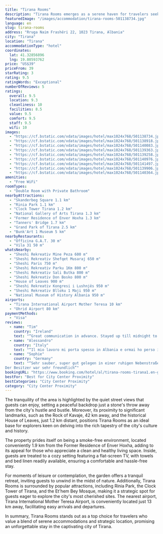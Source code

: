 ```yaml
---
title: "Tirana Rooms"
description: "Tirana Rooms emerges as a serene haven for travelers seeking the perfect blend of comfort and convenience in the heart of Tirana."
featuredImage: "/images/accommodation/tirana-rooms-501138734.jpg"
language: en
slug: tirana-rooms
address: "Rruga Naim Frashëri 22, 1023 Tirana, Albania"
city: "Tirana"
location: "Tirana"
accommodationType: "hotel"
coordinates:
  lat: 41.32856896
  lng: 19.80593762
price: "US$39"
priceFrom: 39
starRating: 3
rating: 9.5
ratingWords: "Exceptional"
numberOfReviews: 5
ratings:
  overall: 9.5
  location: 9.3
  cleanliness: 10
  facilities: 8.5
  value: 9.5
  comfort: 9.5
  staff: 9.5
  wifi: 10
images:
  - "https://cf.bstatic.com/xdata/images/hotel/max1024x768/501138734.jpg?k=6459dbb94425f28a8c06202111e69da65019372857fc1b08bf965114a4b3b54f&o=&hp=1"
  - "https://cf.bstatic.com/xdata/images/hotel/max1024x768/501138918.jpg?k=4fd095f3df5a35c2df1fc016d1095857ddd64a40a712071a83330244dd4f29e3&o=&hp=1"
  - "https://cf.bstatic.com/xdata/images/hotel/max1024x768/501140083.jpg?k=fbcee74a326877b98392ab7a001f8bb1924b8d9ff82088a837e912de1ec04e3b&o=&hp=1"
  - "https://cf.bstatic.com/xdata/images/hotel/max1024x768/501139363.jpg?k=9a1f02abf3625805c86c18f62115978dc7f8af25aa1a7a7111727dd4b9917efa&o=&hp=1"
  - "https://cf.bstatic.com/xdata/images/hotel/max1024x768/501139258.jpg?k=eb07d00b7b543f9a78df636337f872ae9c96a4f9c0419bfd322fcdd12a2e579b&o=&hp=1"
  - "https://cf.bstatic.com/xdata/images/hotel/max1024x768/501140976.jpg?k=a119931133b3a00ccf797a11f64bdf21245104626eb8ebde03f780007f13ba56&o=&hp=1"
  - "https://cf.bstatic.com/xdata/images/hotel/max1024x768/501141497.jpg?k=9ba68e51f91629eae90370318040c206ef04a12e930f08634ff0b6bb94b4ccaf&o=&hp=1"
  - "https://cf.bstatic.com/xdata/images/hotel/max1024x768/501139906.jpg?k=98afd48c1958814cdf0f7927feb25f82691ecc5a18f9abc2033c58b5e7c87009&o=&hp=1"
  - "https://cf.bstatic.com/xdata/images/hotel/max1024x768/501140364.jpg?k=0aea9585f09e864086f53b48eb1d7ef0f65cdf2d2ee41a26389a40f850eaffd8&o=&hp=1"
amenities:
  - "Free WiFi"
roomTypes:
  - "Double Room with Private Bathroom"
nearbyAttractions:
  - "Skanderbeg Square 1.1 km"
  - "Rinia Park 1.1 km"
  - "Clock Tower Tirana 1.2 km"
  - "National Gallery of Arts Tirana 1.3 km"
  - "Former Residence of Enver Hoxha 1.3 km"
  - "Tanners' Bridge 1.7 km"
  - "Grand Park of Tirana 2.5 km"
  - "Bunk'Art 1 Museum 5 km"
nearbyRestaurants:
  - "Officina G.A.T. 30 m"
  - "Vila 31 50 m"
whatsNearby:
  - "Sheshi Rekreativ Mine Peza 600 m"
  - "Sheshi Rekreativ Shefqet Musaraj 650 m"
  - "Sheshi Paris 750 m"
  - "Sheshi Rekreativ Parku 1Km 800 m"
  - "Sheshi Rekreativ Sali Butka 800 m"
  - "Sheshi Rekreativ Don Bosko 800 m"
  - "House of Leaves 900 m"
  - "Sheshi Rekreativ Kongresi i Lushnjës 950 m"
  - "Sheshi Rekreativ Blloku 1 Maji 950 m"
  - "National Museum of History Albania 950 m"
airports:
  - "Tirana International Airport Mother Teresa 10 km"
  - "Ohrid Airport 80 km"
paymentMethods:
  - "Visa"
reviews:
  - name: "Tim"
    country: "Ireland"
    text: "“Great communication in advance. Stayed up till midnight to let me in”"
  - name: "Alessandro"
    country: "Italy"
    text: "“Il mio lavoro mi porta spesso in Albania e ormai ho perso il conto di quanti viaggi ho fatto da Milano a Tirana e viceversa, in questi anni ho alloggiato in diversi Hotel e B&B ma questo non lo conoscevo. Ho alloggiato 1 giorno presso questa...”"
  - name: "Sophie"
    country: "Germany"
    text: "“Sehr sauber, super gut gelegen in einer ruhigen Nebenstraße und nur 15 Minuten zu Fuß vom Skanderbeg Platz
Der Besitzer war sehr freundlich”"
bookingURL: "https://www.booking.com/hotel/al/tirana-rooms-tirana1.en-gb.html?aid=8035640"
bestFor: "Best for City Center Proximity"
bestCategories: "City Center Proximity"
category: "City Center Proximity"
---
```


The tranquility of the area is highlighted by the quiet street views that guests can enjoy, setting a peaceful backdrop just a stone's throw away from the city's hustle and bustle. Moreover, its proximity to significant landmarks, such as the Rock of Kavaje, 42 km away, and the historical House of Leaves, just 1.2 km distant, positions Tirana Rooms as an ideal base for explorers keen on delving into the rich tapestry of the city's culture and history.

The property prides itself on being a smoke-free environment, located conveniently 1.9 km from the Former Residence of Enver Hoxha, adding to its appeal for those who appreciate a clean and healthy living space. Inside, guests are treated to a cozy setting featuring a flat-screen TV, with towels and bed linen readily available, ensuring a comfortable and hassle-free stay.

For moments of leisure or contemplation, the garden offers a tranquil retreat, inviting guests to unwind in the midst of nature. Additionally, Tirana Rooms is surrounded by popular attractions, including Rinia Park, the Clock Tower of Tirana, and the Et'hem Bey Mosque, making it a strategic spot for guests eager to explore the city's most cherished sites. The nearest airport, Tirana International Mother Teresa Airport, is conveniently located just 13 km away, facilitating easy arrivals and departures.

In summary, Tirana Rooms stands out as a top choice for travelers who value a blend of serene accommodations and strategic location, promising an unforgettable stay in the captivating city of Tirana.